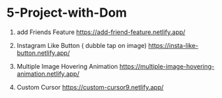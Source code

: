 # 5-Project-with-Dom

 1. add Friends Feature
   https://add-friend-feature.netlify.app/

2. Instagram Like Button ( dubble tap on image)
   https://insta-like-button.netlify.app/
   
3. Multiple Image Hovering Animation
    https://multiple-image-hovering-animation.netlify.app/
   
4. Custom Cursor
   https://custom-cursor9.netlify.app/



